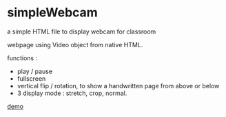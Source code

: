 # simpleWebcam
a simple HTML file to display webcam for classroom

webpage using Video object from native HTML.

functions :

* play / pause
* fullscreen
* vertical flip / rotation, to show a handwritten page from above or below
* 3 display mode : stretch, crop, normal.

[demo](https://pi3141.github.io/simpleWebcam.html)
